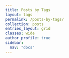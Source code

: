 ```yaml
---
title: Posts by Tags
layout: tags
permalink: /posts-by-tags/
collection: posts
entries_layout: grid
classes: wide
author_profile: true
sidebar:
  nav: "docs"
---
```

